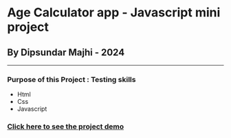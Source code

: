 # Age Calculator app - Javascript mini project

## By Dipsundar Majhi - 2024

---

### Purpose of this Project : Testing skills

- Html
- Css
- Javascript

### [Click here to see the project demo](https://dipsundar.github.io/Javascript-mini-project-6---Age-calculator-app/)
